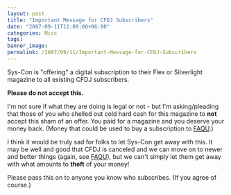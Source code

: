 ```yaml
---
layout: post
title: "Important Message for CFDJ Subscribers"
date: "2007-09-11T11:09:00+06:00"
categories: Misc 
tags: 
banner_image: 
permalink: /2007/09/11/Important-Message-for-CFDJ-Subscribers
---
```


Sys-Con is "offering" a digital subscription to their Flex or Silverlight magazine to all existing CFDJ subscribers.

<b>Please do not accept this.</b>

I'm not sure if what they are doing is legal or not - but I'm asking/pleading that those of you who shelled out cold hard cash for this magazine to <b>not</b> accept this sham of an offer. You paid for a magazine and you deserve your money back. (Money that could be used to buy a subscription to <a href="http://www.fusionauthority.com/quarterly">FAQU</a>.)

I think it would be truly sad for folks to let Sys-Con get away with this. It may be well and good that CFDJ is canceled and we can move on to newer and better things (again, see <a href="http://www.fusionauthority.com/quarterly">FAQU</a>), but we can't simply let them get away with what amounts to <b>theft</b> of your money!

Please pass this on to anyone you know who subscribes. (If you agree of course.)